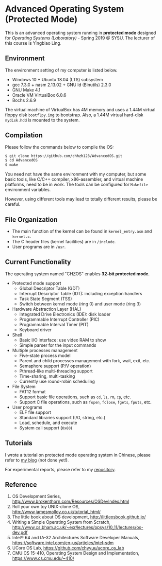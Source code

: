 # Advanced Operating System (Protected Mode)

This is an advanced operating system running in **protected mode** designed for *Operating Systems (Laboratory)* - Spring 2019 @ SYSU. The lecturer of this course is Yingbiao Ling.


## Environment

The environment setting of my computer is listed below.
* Windows 10 + Ubuntu 18.04 (LTS) subsystem
* gcc 7.3.0 + nasm 2.13.02 + GNU ld (Binutils) 2.3.0
* GNU Make 4.1
* Oracle VM VirtualBox 6.0.6
* Bochs 2.6.9

The virtual machine of VirtualBox has 4M memory and uses a 1.44M virtual floppy disk `bootflpy.img` to bootstrap. Also, a 1.44M virtual hard-disk `mydisk.hdd` is mounted to the system.


## Compilation

Please follow the commands below to compile the OS:

```bash
$ git clone https://github.com/chhzh123/AdvancedOS.git
$ cd AdvancedOS
$ make
```

You need not have the same environment with my computer, but some basic tools, like C/C++ compiler, x86-assembler, and virtual machine platforms, need to be in work. The tools can be configured for `Makefile` environment variables.

However, using different tools may lead to totally different results, please be careful.


## File Organization

* The main function of the kernel can be found in `kernel_entry.asm` and `kernel.c`.
* The C header files (kernel facilities) are in `/include`.
* User programs are in `/usr`.


## Current Functionality

The operating system named "CHZOS" enables **32-bit protected mode**.

* Protected mode support
	- Global Descriptor Table (GDT)
	- Interrupt Descriptor Table (IDT): including exception handlers
	- Task State Segment (TSS)
	- Switch between kernel mode (ring 0) and user mode (ring 3)
* Hardware Abstraction Layer (HAL)
	- Integrated Drive Electronics (IDE): disk loader
	- Programmable Interrupt Controller (PIC)
	- Programmable Interval Timer (PIT)
	- Keyboard driver
* Shell
	- Basic I/O interface: use video RAM to show
	- Simple parser for the input commands
* Multiple processes management
	- Five-state process model
	- Parent and child processes management with fork, wait, exit, etc.
	- Semaphore support (P/V operation)
	- Pthread-like multi-threading support
	- Time-sharing, multi-tasking
	- Currently use round-robin scheduling
* File System
	- FAT12 format
	- Support basic file operations, such as `cd`, `ls`, `rm`, `cp`, etc.
	- Support C file operations, such as `fopen`, `fclose`, `fgets`, `fputs`, etc.
* User programs
	- ELF file support
	- Standard libraries support (I/O, string, etc.)
	- Load, schedule, and execute
	- System call support (`0x80`)


## Tutorials

I wrote a tutorial on protected mode operating system in Chinese, please refer to [my blog](https://chhzh123.github.io/summary/os-dev/) (not done yet!).

For experimental reports, please refer to my [repository](https://github.com/chhzh123/Assignments/tree/master/OperatingSystems).


## Reference
1. OS Development Series, <http://www.brokenthorn.com/Resources/OSDevIndex.html>
2. Roll your own toy UNIX-clone OS, <http://www.jamesmolloy.co.uk/tutorial_html/>
3. The little book about OS development, <http://littleosbook.github.io/>
4. Writing a Simple Operating System from Scratch, <http://www.cs.bham.ac.uk/~exr/lectures/opsys/10_11/lectures/os-dev.pdf>
5. Intel&reg; 64 and IA-32 Architectures Software Developer Manuals, <https://software.intel.com/en-us/articles/intel-sdm>
6. UCore OS Lab, <https://github.com/chyyuu/ucore_os_lab>
7. CMU CS 15-410, Operating System Design and Implementation, <https://www.cs.cmu.edu/~410/>